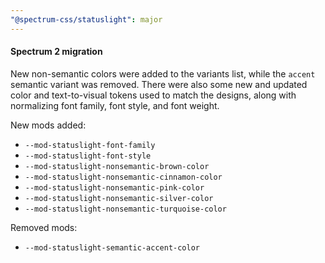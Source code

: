 ```yaml
---
"@spectrum-css/statuslight": major
---
```


#### Spectrum 2 migration

New non-semantic colors were added to the variants list, while the `accent` semantic variant was removed. There were also some new and updated color and text-to-visual tokens used to match the designs, along with normalizing font family, font style, and font weight.

New mods added:

- `--mod-statuslight-font-family`
- `--mod-statuslight-font-style`
- `--mod-statuslight-nonsemantic-brown-color`
- `--mod-statuslight-nonsemantic-cinnamon-color`
- `--mod-statuslight-nonsemantic-pink-color`
- `--mod-statuslight-nonsemantic-silver-color`
- `--mod-statuslight-nonsemantic-turquoise-color`

Removed mods:

- `--mod-statuslight-semantic-accent-color`
